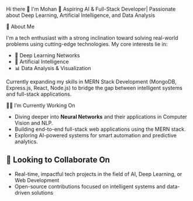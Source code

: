  Hi there 👋 I'm Mohan
🎯 Aspiring AI & Full-Stack Developer| Passionate about Deep Learning, Artificial Intelligence, and Data Analysis

🚀 About Me

I'm a tech enthusiast with a strong inclination toward solving real-world problems using cutting-edge technologies. My core interests lie in:
- 🧠 Deep Learning Networks
- 🤖 Artificial Intelligence
- 📊 Data Analysis & Visualization

Currently expanding my skills in MERN Stack Development (MongoDB, Express.js, React, Node.js) to bridge the gap between intelligent systems and full-stack applications.

 👨‍💻 I’m Currently Working On
- Diving deeper into **Neural Networks** and their applications in Computer Vision and NLP.
- Building end-to-end full-stack web applications using the MERN stack.
- Exploring AI-powered systems for smart automation and predictive analytics.
  
## 🤝 Looking to Collaborate On
- Real-time, impactful tech projects in the field of AI, Deep Learning, or Web Development
- Open-source contributions focused on intelligent systems and data-driven solutions
